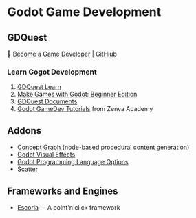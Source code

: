 # Godot Game Development

## GDQuest

:link: [Become a Game Developer](https://www.gdquest.com/) | [GitHiub](https://github.com/GDQuest)

### Learn Gogot Development

1. [GDQuest Learn](https://gdquest.mavenseed.com/p/home)
2. [Make Games with Godot: Beginner Edition](https://www.gdquest.com/docs/guides/learn-godot/beginner/)
3. [GDQuest Documents](https://www.gdquest.com/docs/)
4. [Godot GameDev Tutorials](https://godottutorials.pro/) from Zenva Academy

## Addons

- [Concept Graph](https://github.com/HungryProton/concept_graph) (node-based procedural content generation)
- [Godot Visual Effects](https://github.com/GDQuest/godot-visual-effects)
- [Godot Programming Language Options](https://gamefromscratch.com/godot-programming-language-options/)
- [Scatter](https://github.com/HungryProton/scatter)

## Frameworks and Engines

- [Escoria](https://godotengine.org/article/our-point-click-framework-finally-out) -- A point'n'click framework
